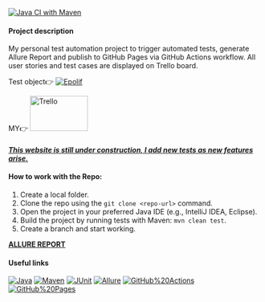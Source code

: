 [![Java CI with Maven](https://github.com/ptchela/EpolifJavaTestngSeleniumAllure/actions/workflows/selenium_test.yml/badge.svg)](https://github.com/ptchela/EpolifJavaTestngSeleniumAllure/actions/workflows/selenium_test.yml)


#### Project description

My personal  test automation project to trigger automated tests, generate Allure Report and publish to GitHub Pages via GitHub Actions workflow. All user stories and test cases are displayed on Trello board. 

Test object👉
[![Epolif](https://user-images.githubusercontent.com/104420244/215063855-70b40acd-970f-4032-9725-a86ef43ca9b7.png)](https://epolif.ru/)

MY👉
[<img src="https://logosmarken.com/wp-content/uploads/2021/03/Trello-Logo-650x366.png" alt='Trello' width="115" height="70">](https://trello.com/w/new48343486)

#### [**_This website is still under construction, I add new tests as new features arise._**](https://epolif.ru/)



#### How to work with the Repo:
1. Create a local folder.
2. Clone the repo using the `git clone <repo-url>` command.
3. Open the project in your preferred Java IDE (e.g., IntelliJ IDEA, Eclipse).
4. Build the project by running tests with Maven: `mvn clean test`.
5. Create a branch and start working.
 
 [**ALLURE REPORT**](https://ptchela.github.io/EpolifJavaTestngSeleniumAllure)

#### Useful links <a name="some-links"></a>

[![Java](https://img.shields.io/badge/-Java-464646?style=flat-square&logo=Java)](https://www.oracle.com/java/)
[![Maven](https://img.shields.io/badge/-Maven-464646?style=flat-square&logo=Apache%20Maven)](https://maven.apache.org/)
[![JUnit](https://img.shields.io/badge/-JUnit-464646?style=flat-square&logo=JUnit)](https://junit.org/)
[![Allure](https://img.shields.io/badge/-Allure-464646?style=flat-square&logo=Allure)](http://allure.qatools.ru/)
[![GitHub%20Actions](https://img.shields.io/badge/-GitHub%20Actions-464646?style=flat-square&logo=GitHub%20actions)](https://github.com/features/actions/)
[![GitHub%20Pages](https://img.shields.io/badge/-GitHub%20Pages-464646?style=flat-square&logo=GitHub%20Pages)](https://pages.github.com/)
